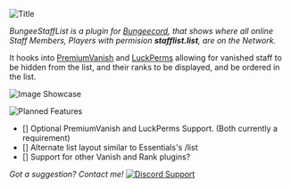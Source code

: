 ![Title](https://i.imgur.com/DRKmBIa.png)

*BungeeStaffList is a plugin for [Bungeecord](https://www.spigotmc.org/wiki/bungeecord/), that shows where all online Staff Members, Players with permision __stafflist.list__, are on the Network.*

It hooks into [PremiumVanish](https://www.spigotmc.org/resources/14404/) and [LuckPerms](https://luckperms.net/) allowing for vanished staff to be hidden from the list, and their ranks to be displayed, and be ordered in the list.

![Image Showcase](https://i.imgur.com/3tZnIh6.png)

![Planned Features](https://i.imgur.com/DMjhF5G.png)
- [] Optional PremiumVanish and LuckPerms Support. (Both currently a requirement)
- [] Alternate list layout similar to Essentials's /list
- [] Support for other Vanish and Rank plugins?

*Got a suggestion? Contact me!*
[![Discord Support](https://i.imgur.com/eZTGCRO.png)](https://mackenziemolloy.net/discord)
